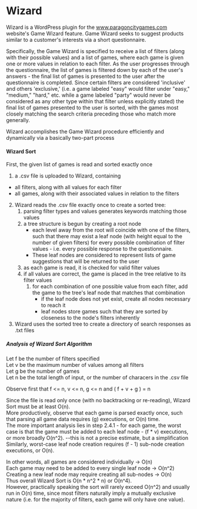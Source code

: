 # Wizard

Wizard is a WordPress plugin for the www.paragoncitygames.com website's Game Wizard feature. Game Wizard seeks to suggest products similar to a customer's interests via a short questionnaire.

Specifically, the Game Wizard is specified to receive a list of filters (along with their possible values) and a list of games, where each game is given one or more values in relation to each filter. As the user progresses through the questionnaire, the list of games is filtered down by each of the user's answers - the final list of games is presented to the user after the questionnaire is completed.
Since certain filters are considered 'inclusive' and others 'exclusive,' (i.e. a game labeled "easy" would filter under "easy," "medium," "hard," etc. while a game labeled "party" would never be considered as any other type within that filter unless explicitly stated) the final list of games presented to the user is sorted, with the games most closely matching the search criteria preceding those who match more generally.

Wizard accomplishes the Game Wizard procedure efficiently and dynamically via a basically two-part process

#### Wizard Sort
First, the given list of games is read and sorted exactly once

1. a .csv file is uploaded to Wizard, containing
* all filters, along with all values for each filter
* all games, along with their associated values in relation to the filters
2. Wizard reads the .csv file exactly once to create a sorted tree:
   1. parsing filter types and values generates keywords matching those values
   2. a tree structure is begun by creating a root node
      * each level away from the root will coincide with one of the filters, such that there may exist a leaf node (with height equal to the number of given filters) for every possible combination of filter values - i.e. every possible response to the questionnaire.
      * These leaf nodes are considered to represent lists of game suggestions that will be returned to the user
   3. as each game is read, it is checked for valid filter values
   4. if all values are correct, the game is placed in the tree relative to its filter values
      1. for each combination of one possible value from each filter, add the game to the tree's leaf node that matches that combination
         * if the leaf node does not yet exist, create all nodes necessary to reach it
         * leaf nodes store games such that they are sorted by closeness to the node's filters inherently
3. Wizard uses the sorted tree to create a directory of search responses as .txt files

##### Analysis of Wizard Sort Algorithm
Let f be the number of filters specified  
Let v be the maximum number of values among all filters  
Let g be the number of games  
Let n be the total length of input, or the number of characers in the .csv file  

Observe first that f <= n, v <= n, g <= n and ( f + v + g ) = n  

Since the file is read only once (with no backtracking or re-reading), Wizard Sort must be at least O(n).  
More productively, observe that each game is parsed exactly once, such that parsing all game data requires (g) executions, or O(n) time.  
The more important analysis lies in step 2.4.1 - for each game, the worst case is that the game must be added to each leaf node - (f * v) executions, or more broadly O(n^2). --this is not a precise estimate, but a simplification  
Similarly, worst-case leaf node creation requires (f - 1) sub-node creation executions, or O(n).

In other words, all games are considered individually        -> O(n)  
Each game may need to be added to every single leaf node     -> O(n^2)  
Creating a new leaf node may require creating all sub-nodes  -> O(n)  
Thus overall Wizard Sort is O(n * n^2 * n) or O(n^4).  
However, practically speaking the sort will rarely exceed O(n^2) and usually run in O(n) time, since most filters naturally imply a mutually exclusive nature (i.e. for the majority of filters, each game will only have one value).
